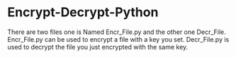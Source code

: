 # Encrypt-Decrypt-Python
There are two files one is Named Encr_File.py and the other one Decr_File. Encr_File.py can be used to encrypt a file with a key you set. Decr_File.py is used to decrypt the file you just encrypted with the same key.
